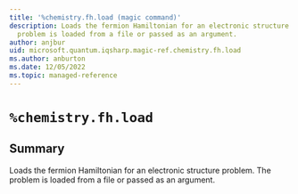 ```yaml
---
title: '%chemistry.fh.load (magic command)'
description: Loads the fermion Hamiltonian for an electronic structure problem. The
  problem is loaded from a file or passed as an argument.
author: anjbur
uid: microsoft.quantum.iqsharp.magic-ref.chemistry.fh.load
ms.author: anburton
ms.date: 12/05/2022
ms.topic: managed-reference
---
```


<!--
    NB: This file has been automatically generated from Microsoft.Quantum.Chemistry.Jupyter.dll,
        please do not manually edit it.

    [DEBUG] JSON source:
        {"Name": "%chemistry.fh.load", "Documentation": {"Summary": "Loads the fermion Hamiltonian for an electronic structure problem. The problem is loaded from a file or passed as an argument.", "Full": null, "Description": null, "Remarks": null, "Examples": null, "SeeAlso": null}, "AssemblyName": "Microsoft.Quantum.Chemistry.Jupyter"}
-->

# `%chemistry.fh.load`

## Summary

Loads the fermion Hamiltonian for an electronic structure problem. The problem is loaded from a file or passed as an argument.
